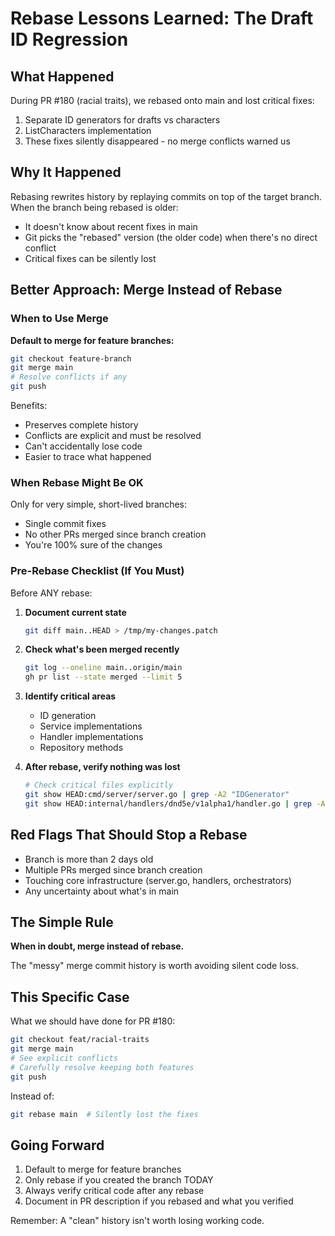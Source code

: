 # Rebase Lessons Learned: The Draft ID Regression

## What Happened

During PR #180 (racial traits), we rebased onto main and lost critical fixes:
1. Separate ID generators for drafts vs characters
2. ListCharacters implementation
3. These fixes silently disappeared - no merge conflicts warned us

## Why It Happened

Rebasing rewrites history by replaying commits on top of the target branch. When the branch being rebased is older:
- It doesn't know about recent fixes in main
- Git picks the "rebased" version (the older code) when there's no direct conflict
- Critical fixes can be silently lost

## Better Approach: Merge Instead of Rebase

### When to Use Merge
**Default to merge for feature branches:**
```bash
git checkout feature-branch
git merge main
# Resolve conflicts if any
git push
```

Benefits:
- Preserves complete history
- Conflicts are explicit and must be resolved
- Can't accidentally lose code
- Easier to trace what happened

### When Rebase Might Be OK
Only for very simple, short-lived branches:
- Single commit fixes
- No other PRs merged since branch creation
- You're 100% sure of the changes

### Pre-Rebase Checklist (If You Must)

Before ANY rebase:

1. **Document current state**
   ```bash
   git diff main..HEAD > /tmp/my-changes.patch
   ```

2. **Check what's been merged recently**
   ```bash
   git log --oneline main..origin/main
   gh pr list --state merged --limit 5
   ```

3. **Identify critical areas**
   - ID generation
   - Service implementations  
   - Handler implementations
   - Repository methods

4. **After rebase, verify nothing was lost**
   ```bash
   # Check critical files explicitly
   git show HEAD:cmd/server/server.go | grep -A2 "IDGenerator"
   git show HEAD:internal/handlers/dnd5e/v1alpha1/handler.go | grep -A10 "ListCharacters"
   ```

## Red Flags That Should Stop a Rebase

- Branch is more than 2 days old
- Multiple PRs merged since branch creation
- Touching core infrastructure (server.go, handlers, orchestrators)
- Any uncertainty about what's in main

## The Simple Rule

**When in doubt, merge instead of rebase.**

The "messy" merge commit history is worth avoiding silent code loss.

## This Specific Case

What we should have done for PR #180:
```bash
git checkout feat/racial-traits
git merge main
# See explicit conflicts
# Carefully resolve keeping both features
git push
```

Instead of:
```bash
git rebase main  # Silently lost the fixes
```

## Going Forward

1. Default to merge for feature branches
2. Only rebase if you created the branch TODAY
3. Always verify critical code after any rebase
4. Document in PR description if you rebased and what you verified

Remember: A "clean" history isn't worth losing working code.